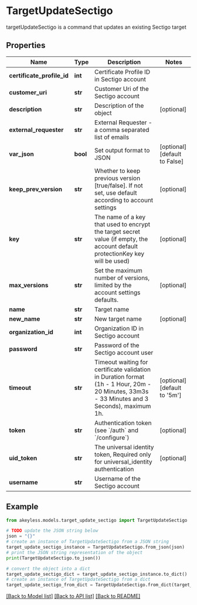 # TargetUpdateSectigo

targetUpdateSectigo is a command that updates an existing Sectigo target

## Properties

Name | Type | Description | Notes
------------ | ------------- | ------------- | -------------
**certificate_profile_id** | **int** | Certificate Profile ID in Sectigo account | 
**customer_uri** | **str** | Customer Uri of the Sectigo account | 
**description** | **str** | Description of the object | [optional] 
**external_requester** | **str** | External Requester - a comma separated list of emails | 
**var_json** | **bool** | Set output format to JSON | [optional] [default to False]
**keep_prev_version** | **str** | Whether to keep previous version [true/false]. If not set, use default according to account settings | [optional] 
**key** | **str** | The name of a key that used to encrypt the target secret value (if empty, the account default protectionKey key will be used) | [optional] 
**max_versions** | **str** | Set the maximum number of versions, limited by the account settings defaults. | [optional] 
**name** | **str** | Target name | 
**new_name** | **str** | New target name | [optional] 
**organization_id** | **int** | Organization ID in Sectigo account | 
**password** | **str** | Password of the Sectigo account user | 
**timeout** | **str** | Timeout waiting for certificate validation in Duration format (1h - 1 Hour, 20m - 20 Minutes, 33m3s - 33 Minutes and 3 Seconds), maximum 1h. | [optional] [default to '5m']
**token** | **str** | Authentication token (see &#x60;/auth&#x60; and &#x60;/configure&#x60;) | [optional] 
**uid_token** | **str** | The universal identity token, Required only for universal_identity authentication | [optional] 
**username** | **str** | Username of the Sectigo account | 

## Example

```python
from akeyless.models.target_update_sectigo import TargetUpdateSectigo

# TODO update the JSON string below
json = "{}"
# create an instance of TargetUpdateSectigo from a JSON string
target_update_sectigo_instance = TargetUpdateSectigo.from_json(json)
# print the JSON string representation of the object
print(TargetUpdateSectigo.to_json())

# convert the object into a dict
target_update_sectigo_dict = target_update_sectigo_instance.to_dict()
# create an instance of TargetUpdateSectigo from a dict
target_update_sectigo_from_dict = TargetUpdateSectigo.from_dict(target_update_sectigo_dict)
```
[[Back to Model list]](../README.md#documentation-for-models) [[Back to API list]](../README.md#documentation-for-api-endpoints) [[Back to README]](../README.md)


